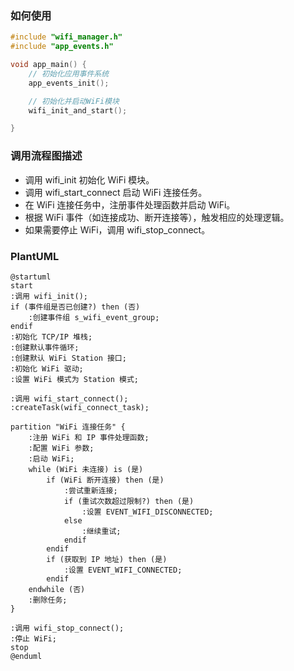 ### 如何使用
```C
#include "wifi_manager.h"
#include "app_events.h"

void app_main() {
    // 初始化应用事件系统
    app_events_init();

    // 初始化并启动WiFi模块
    wifi_init_and_start();

}
```
### 调用流程图描述

- 调用 wifi_init 初始化 WiFi 模块。
- 调用 wifi_start_connect 启动 WiFi 连接任务。
- 在 WiFi 连接任务中，注册事件处理函数并启动 WiFi。
- 根据 WiFi 事件（如连接成功、断开连接等），触发相应的处理逻辑。
- 如果需要停止 WiFi，调用 wifi_stop_connect。

### PlantUML
```puml
@startuml
start
:调用 wifi_init();
if (事件组是否已创建?) then (否)
    :创建事件组 s_wifi_event_group;
endif
:初始化 TCP/IP 堆栈;
:创建默认事件循环;
:创建默认 WiFi Station 接口;
:初始化 WiFi 驱动;
:设置 WiFi 模式为 Station 模式;

:调用 wifi_start_connect();
:createTask(wifi_connect_task);

partition "WiFi 连接任务" {
    :注册 WiFi 和 IP 事件处理函数;
    :配置 WiFi 参数;
    :启动 WiFi;
    while (WiFi 未连接) is (是)
        if (WiFi 断开连接) then (是)
            :尝试重新连接;
            if (重试次数超过限制?) then (是)
                :设置 EVENT_WIFI_DISCONNECTED;
            else
                :继续重试;
            endif
        endif
        if (获取到 IP 地址) then (是)
            :设置 EVENT_WIFI_CONNECTED;
        endif
    endwhile (否)
    :删除任务;
}

:调用 wifi_stop_connect();
:停止 WiFi;
stop
@enduml
```
